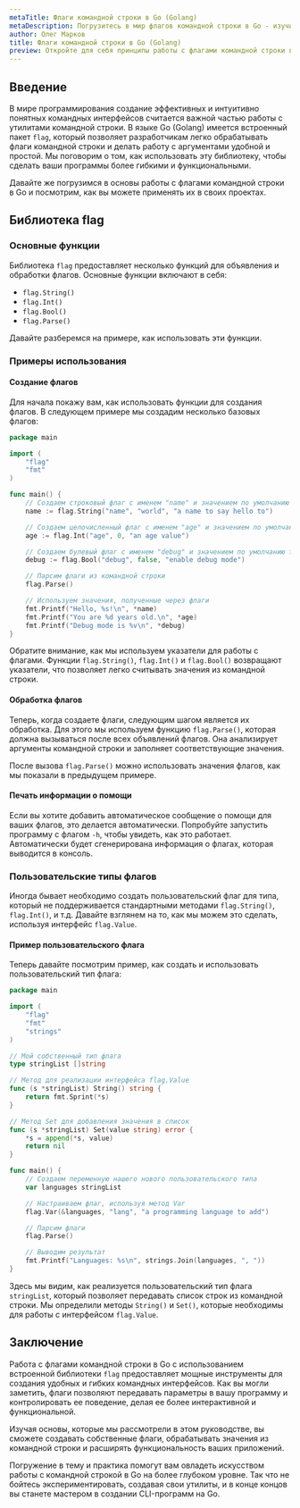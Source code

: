 ```yaml
---
metaTitle: Флаги командной строки в Go (Golang)
metaDescription: Погрузитесь в мир флагов командной строки в Go - изучите библиотеку flag - научитесь обрабатывать аргументы командной строки и создавайте мощные утилиты
author: Олег Марков
title: Флаги командной строки в Go (Golang)
preview: Откройте для себя принципы работы с флагами командной строки в Go - практические примеры и советы помогут вам создать эффективные CLI-приложения
---
```


## Введение

В мире программирования создание эффективных и интуитивно понятных командных интерфейсов считается важной частью работы с утилитами командной строки. В языке Go (Golang) имеется встроенный пакет `flag`, который позволяет разработчикам легко обрабатывать флаги командной строки и делать работу с аргументами удобной и простой. Мы поговорим о том, как использовать эту библиотеку, чтобы сделать ваши программы более гибкими и функциональными.

Давайте же погрузимся в основы работы с флагами командной строки в Go и посмотрим, как вы можете применять их в своих проектах.

## Библиотека flag

### Основные функции

Библиотека `flag` предоставляет несколько функций для объявления и обработки флагов. Основные функции включают в себя:

- `flag.String()`
- `flag.Int()`
- `flag.Bool()`
- `flag.Parse()`

Давайте разберемся на примере, как использовать эти функции.

### Примеры использования

#### Создание флагов

Для начала покажу вам, как использовать функции для создания флагов. В следующем примере мы создадим несколько базовых флагов:

```go
package main

import (
	"flag"
	"fmt"
)

func main() {
	// Создаем строковый флаг с именем "name" и значением по умолчанию "world"
	name := flag.String("name", "world", "a name to say hello to")

	// Создаем целочисленный флаг с именем "age" и значением по умолчанию 0
	age := flag.Int("age", 0, "an age value")

	// Создаем булевый флаг с именем "debug" и значением по умолчанию false
	debug := flag.Bool("debug", false, "enable debug mode")

	// Парсим флаги из командной строки
	flag.Parse()

	// Используем значения, полученные через флаги
	fmt.Printf("Hello, %s!\n", *name)
	fmt.Printf("You are %d years old.\n", *age)
	fmt.Printf("Debug mode is %v\n", *debug)
}
```

Обратите внимание, как мы используем указатели для работы с флагами. Функции `flag.String()`, `flag.Int()` и `flag.Bool()` возвращают указатели, что позволяет легко считывать значения из командной строки.

#### Обработка флагов

Теперь, когда создаете флаги, следующим шагом является их обработка. Для этого мы используем функцию `flag.Parse()`, которая должна вызываться после всех объявлений флагов. Она анализирует аргументы командной строки и заполняет соответствующие значения.

После вызова `flag.Parse()` можно использовать значения флагов, как мы показали в предыдущем примере.

#### Печать информации о помощи

Если вы хотите добавить автоматическое сообщение о помощи для ваших флагов, это делается автоматически. Попробуйте запустить программу с флагом `-h`, чтобы увидеть, как это работает. Автоматически будет сгенерирована информация о флагах, которая выводится в консоль.

### Пользовательские типы флагов

Иногда бывает необходимо создать пользовательский флаг для типа, который не поддерживается стандартными методами `flag.String()`, `flag.Int()`, и т.д. Давайте взглянем на то, как мы можем это сделать, используя интерфейс `flag.Value`.

#### Пример пользовательского флага

Теперь давайте посмотрим пример, как создать и использовать пользовательский тип флага:

```go
package main

import (
	"flag"
	"fmt"
	"strings"
)

// Мой собственный тип флага
type stringList []string

// Метод для реализации интерфейса flag.Value
func (s *stringList) String() string {
	return fmt.Sprint(*s)
}

// Метод Set для добавления значения в список
func (s *stringList) Set(value string) error {
	*s = append(*s, value)
	return nil
}

func main() {
	// Создаем переменную нашего нового пользовательского типа
	var languages stringList

	// Настраиваем флаг, используя метод Var
	flag.Var(&languages, "lang", "a programming language to add")

	// Парсим флаги
	flag.Parse()

	// Выводим результат
	fmt.Printf("Languages: %s\n", strings.Join(languages, ", "))
}
```

Здесь мы видим, как реализуется пользовательский тип флага `stringList`, который позволяет передавать список строк из командной строки. Мы определили методы `String()` и `Set()`, которые необходимы для работы с интерфейсом `flag.Value`.

## Заключение

Работа с флагами командной строки в Go с использованием встроенной библиотеки `flag` предоставляет мощные инструменты для создания удобных и гибких командных интерфейсов. Как вы могли заметить, флаги позволяют передавать параметры в вашу программу и контролировать ее поведение, делая ее более интерактивной и функциональной.

Изучая основы, которые мы рассмотрели в этом руководстве, вы сможете создавать собственные флаги, обрабатывать значения из командной строки и расширять функциональность ваших приложений.

Погружение в тему и практика помогут вам овладеть искусством работы с командной строкой в Go на более глубоком уровне. Так что не бойтесь экспериментировать, создавая свои утилиты, и в конце концов вы станете мастером в создании CLI-программ на Go.